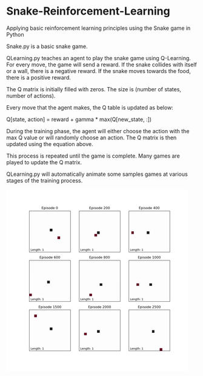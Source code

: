 # Snake-Reinforcement-Learning
Applying basic reinforcement learning principles using the Snake game in Python

Snake.py is a basic snake game. 

QLearning.py teaches an agent to play the snake game using Q-Learning. For every move, the game will send a reward. If the snake collides with itself or a wall, there is a negative reward. If the snake moves towards the food, there is a positive reward.

The Q matrix is initially filled with zeros. The size is (number of states, number of actions).

Every move that the agent makes, the Q table is updated as below:

Q[state, action] = reward + gamma * max(Q[new_state, :])

During the training phase, the agent will either choose the action with the max Q value or will randomly choose an action. The Q matrix is then updated using the equation above.

This process is repeated until the game is complete. Many games are played to update the Q matrix.

QLearning.py will automatically animate some samples games at various stages of the training process.

![](AnimatedGames.gif)
